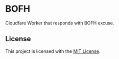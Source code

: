 # BOFH

Cloudfare Worker that responds with BOFH excuse.

## License

This project is licensed with the [MIT License](https://github.com/signalnerve/workers-graphql-server/blob/master/LICENSE).
